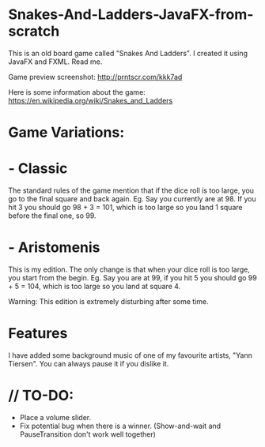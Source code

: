 # Snakes-And-Ladders-JavaFX-from-scratch


This is an old board game called "Snakes And Ladders". I created it using JavaFX and FXML. Read me.

Game preview screenshot: http://prntscr.com/kkk7ad

Here is some information about the game: https://en.wikipedia.org/wiki/Snakes_and_Ladders
#

# Game Variations:
  # - Classic
The standard rules of the game mention that if the dice roll is too large, you go to the final square and back again.
Eg. Say you currently are at 98. If you hit 3 you should go 98 + 3 = 101, which is too large so you land 1 square before the final one, so 99.
  # - Aristomenis
This is my edition. The only change is that when your dice roll is too large, you start from the begin.
Eg. Say you are at 99, if you hit 5 you should go 99 + 5 = 104, which is too large so you land at square 4.

Warning: This edition is extremely disturbing after some time.
#

# Features
I have added some background music of one of my favourite artists, "Yann Tiersen". You can always pause it if you dislike it.
# 

# // TO-DO:

- Place a volume slider.
- Fix potential bug when there is a winner. (Show-and-wait and PauseTransition don't work well together)
